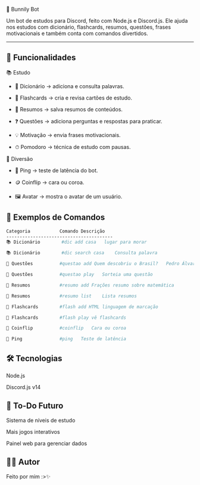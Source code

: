 🐇 Bunnily Bot

Um bot de estudos para Discord, feito com Node.js e Discord.js.
Ele ajuda nos estudos com dicionário, flashcards, resumos, questões, frases motivacionais e também conta com comandos divertidos.

---

## 🚀 Funcionalidades
📚 Estudo

- 📖 Dicionário → adiciona e consulta palavras.

- 🎯 Flashcards → cria e revisa cartões de estudo.

- 📝 Resumos → salva resumos de conteúdos.

- ❓ Questões → adiciona perguntas e respostas para praticar.

- 💡 Motivação → envia frases motivacionais.

- ⏱ Pomodoro → técnica de estudo com pausas.

🎉 Diversão

- 🏓 Ping → teste de latência do bot.

- 🪙 Coinflip → cara ou coroa.

- 🖼 Avatar → mostra o avatar de um usuário.

## 📖 Exemplos de Comandos
```bash
Categoria	        Comando	Descrição
----------------------------------------
📚 Dicionário	    #dic add casa	lugar para morar

📚 Dicionário	    #dic search casa	Consulta palavra

📝 Questões	        #questao add Quem descobriu o Brasil?	Pedro Álvares Cabral

📝 Questões	        #questao play	Sorteia uma questão

📘 Resumos	        #resumo add Frações	resumo sobre matemática

📘 Resumos	        #resumo list	Lista resumos

🎯 Flashcards	    #flash add HTML	linguagem de marcação

🎯 Flashcards	    #flash play	vê flashcards

🎉 Coinflip	        #coinflip	Cara ou coroa

🎉 Ping	            #ping	Teste de latência
```
## 🛠️ Tecnologias

Node.js

Discord.js v14

## 📌 To-Do Futuro

 Sistema de níveis de estudo

 Mais jogos interativos

 Painel web para gerenciar dados

## 👨‍💻 Autor

Feito por mim :>✨
